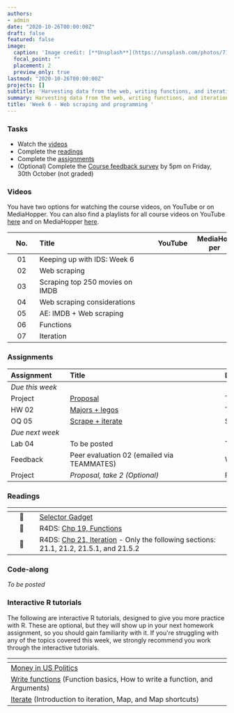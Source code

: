 ```yaml
---
authors:
- admin
date: "2020-10-26T00:00:00Z"
draft: false
featured: false
image:
  caption: 'Image credit: [**Unsplash**](https://unsplash.com/photos/71CjSSB83Wo)'
  focal_point: ""
  placement: 2
  preview_only: true
lastmod: "2020-10-26T00:00:00Z"
projects: []
subtitle: 'Harvesting data from the web, writing functions, and iteration :spider_web:'
summary: Harvesting data from the web, writing functions, and iteration.
title: 'Week 6 - Web scraping and programming '
---
```


### Tasks

- Watch the [videos](/post/04-week/#videos)
- Complete the [readings](/post/04-week/#readings)
- Complete the [assignments](/post/04-week/#assignments)
- (Optional) Complete the [Course feedback survey](https://forms.office.com/Pages/ResponsePage.aspx?id=sAafLmkWiUWHiRCgaTTcYQkmofaddEJLg-Rh784Tz0RUMUhLSFM2WFJUS0pKTUtVQk5RSzhVRFNIQi4u) by 5pm on Friday, 30th October (not graded)

### Videos

You have two options for watching the course videos, on YouTube or on MediaHopper. You can also find a playlists for all course videos on YouTube [here](https://www.youtube.com/playlist?list=PLNUVZZ6hfXX1tyUykCWShOKZdIB0TIhtM) and on MediaHopper [here](https://media.ed.ac.uk/playlist/dedicated/183821961/1_r35z2f16/).

| <div style="width:50px;text-align:center">No.</div> | <div style="width:250px;text-align:left">Title</div> | <div style="width:80px;text-align:center">YouTube</div> | <div style="width:80px;text-align:center">MediaHopper</div> |  <div style="width:80px;text-align:center">Slides</div> | <div style="width:80px;text-align:center">Length</div> |
|:---:|:---------------------|:-------:|:-----------:|:--------:|:------:|
| 01 | Keeping up with IDS: Week 6 | [<span style='color: red;'><i class='fab fa-youtube fa-lg'></i></span>](https://youtu.be/eaW75u5P3Po) | [<span style='color: #0A1E3F;'><i class='fas fa-file-video fa-lg'></i></span>](https://media.ed.ac.uk/media/IDS+-+Week+06+-+01+-+Keeping+up+with+IDS/1_063n7681)  | [<span style='color: #4b5357;'><i class='fas fa-desktop fa-lg'></i></span>](https://ids-s1-20.github.io/slides/week-06/w6-d01-kuwids/w6-d01-kuwids.pdf) | 9:38 | 
| 02 | Web scraping | [<span style='color: red;'><i class='fab fa-youtube fa-lg'></i></span>](https://youtu.be/99Hkmfb2i80) | [<span style='color: #0A1E3F;'><i class='fas fa-file-video fa-lg'></i></span>](https://media.ed.ac.uk/media/IDS+-+Week+06+-+02+-+Web+scraping/1_vxsk6ib7)  | [<span style='color: #4b5357;'><i class='fas fa-desktop fa-lg'></i></span>](https://ids-s1-20.github.io/slides/week-06/w6-d02-web-scrape/w6-d02-scrape.html) | 14:25 | 
| 03 | Scraping top 250 movies on IMDB | [<span style='color: red;'><i class='fab fa-youtube fa-lg'></i></span>](https://youtu.be/YmKULNLsDsU) | [<span style='color: #0A1E3F;'><i class='fas fa-file-video fa-lg'></i></span>](https://media.ed.ac.uk/media/IDS+-+Week+06+-+03+-+Scraping+IMDB+Top+250/1_5qf90v3o)  | [<span style='color: #4b5357;'><i class='fas fa-desktop fa-lg'></i></span>](https://ids-s1-20.github.io/slides/week-06/w6-d03-top-250-imdb/w6-d03-top-250-imdb.html) | 24:15 | 
| 04 | Web scraping considerations | [<span style='color: red;'><i class='fab fa-youtube fa-lg'></i></span>](https://youtu.be/LONRJHMvSyU) | [<span style='color: #0A1E3F;'><i class='fas fa-file-video fa-lg'></i></span>](https://media.ed.ac.uk/media/IDS+-+Week+06+-+04+-+Web+scraping+considerations/1_brmywhm0)  | [<span style='color: #4b5357;'><i class='fas fa-desktop fa-lg'></i></span>](https://ids-s1-20.github.io/slides/week-06/w6-d04-considerations/w6-d04-considerations.html) | 8:54 | 
| 05 | AE: IMDB + Web scraping | [<span style='color: red;'><i class='fab fa-youtube fa-lg'></i></span>](https://youtu.be/PetWV5g1Xsc) | [<span style='color: #0A1E3F;'><i class='fas fa-file-video fa-lg'></i></span>](https://media.ed.ac.uk/media/IDS+-+Week+06+-+05+-+AEA+IMDB+%2B+Web+scraping/1_sia7s04u)  | [<span style='color: #4b5357;'><i class='fas fa-desktop fa-lg'></i></span>]() | 34:47 | 
| 06 | Functions | [<span style='color: red;'><i class='fab fa-youtube fa-lg'></i></span>](https://youtu.be/6KWlPhPMluE) | [<span style='color: #0A1E3F;'><i class='fas fa-file-video fa-lg'></i></span>](https://media.ed.ac.uk/media/IDS+-+Week+06+-+06+-+Functions/1_jb8cw8s1)  | [<span style='color: #4b5357;'><i class='fas fa-desktop fa-lg'></i></span>](https://ids-s1-20.github.io/slides/week-06/w6-d06-functions/w6-d06-functions.html) | 21:58 | 
| 07 | Iteration | [<span style='color: red;'><i class='fab fa-youtube fa-lg'></i></span>](https://youtu.be/x3UMny1fQhc) | [<span style='color: #0A1E3F;'><i class='fas fa-file-video fa-lg'></i></span>](https://media.ed.ac.uk/media/IDS+-+Week+06+-+07+-+Iteration/1_70vyo0z9)  | [<span style='color: #4b5357;'><i class='fas fa-desktop fa-lg'></i></span>](https://ids-s1-20.github.io/slides/week-06/w6-d07-iteration/w6-d07-iteration.html) | 13:54 | 


### Assignments

| <div style="width:120px;text-align:left">Assignment</div> | <div style="width:340px;text-align:left">Title</div> | <div style="width:200px;text-align:left">Due</div> |
|:---|:---|:---|
| *Due this week* | | |
| Project | [Proposal](https://www.introds.org/#project) | Tue, 27 Oct, 16:00 UK |
| HW 02 | [Majors + legos](https://ids-s1-20.github.io/homework/hw-02/hw-02-majors-legos.html) | Thur, 29 Oct, 16:00 UK |
| OQ 05 | [Scrape + iterate](http://minecr.shinyapps.io/05-scrape-iterate) | Sun, 1 Nov, 23:59 UK |
| *Due next week* | | |
| Lab 04 |  To be posted | Tue, 3 Nov, 16:00 UK |
| Feedback | Peer evaluation 02 (emailed via TEAMMATES) | Wed, 4 Nov, 16:00 UK |
| Project | *Proposal, take 2 (Optional)* | Fri, 6 Nov, 16:00 UK |

### Readings

| <div style="width:50px"></div>  | <div style="width:420px"></div>  |  <div style="width:200px"></div> |
|:---:|:---|:---:|
| :page_facing_up: | [Selector Gadget](https://rvest.tidyverse.org/articles/selectorgadget.html) | **Required** |
| :open_book: | R4DS: [Chp 19, Functions](https://r4ds.had.co.nz/functions.html) | **Required** |
| :open_book: | R4DS: [Chp 21, Iteration](https://r4ds.had.co.nz/iteration.html) - Only the following sections: 21.1, 21.2, 21.5.1, and 21.5.2 | **Optional** |

### Code-along

*To be posted*

### Interactive R tutorials

The following are interactive R tutorials, designed to give you more practice with R. These are optional, but they will show up in your next homework assignment, so you should gain familiarity with it. If you're struggling with any of the topics covered this week, we strongly recommend you work through the interactive tutorials.

|  <div style="width:480px"></div>  |  <div style="width:200px"></div>  |
|:---|:---|
| [Money in US Politics](https://minecr.shinyapps.io/dsbox-05-moneyinpolitics/) | Related to HW 03 |
| [Write functions](https://rstudio.cloud/learn/primers/6) (Function basics, How to write a function, and Arguments) | *Optional* |
| [Iterate](https://rstudio.cloud/learn/primers/5) (Introduction to iteration, Map, and Map shortcuts) | *Optional* |
